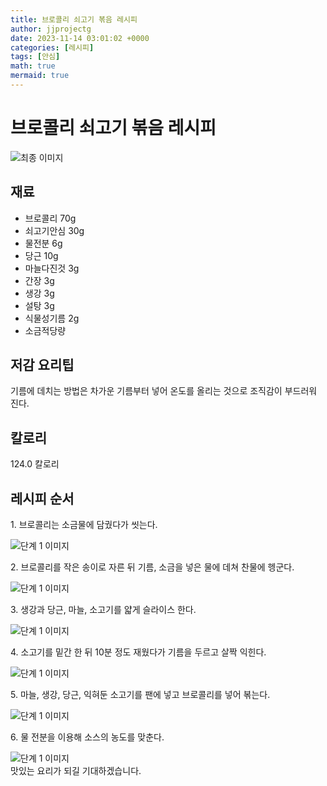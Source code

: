 ```yaml
---
title: 브로콜리 쇠고기 볶음 레시피
author: jjprojectg
date: 2023-11-14 03:01:02 +0000
categories: [레시피]
tags: [안심]
math: true
mermaid: true
---
```

<meta name="og:type" content="website"/>
<meta charset="UTF-8"/>
<div class="header">
  <h1>브로콜리 쇠고기 볶음 레시피</h1>
</div>

<div class="container my-4">
  <div class="row">
    <div class="col-12 col-md-6">
      <div class="recipe-image">
        <img src="http://www.foodsafetykorea.go.kr/uploadimg/20141117/20141117053818_1416213498790.jpg" class="step-image" alt="최종 이미지"/>
      </div>
    </div>
    <div class="col-12 col-md-6">
      <div class="ingredients">
        <h2>재료</h2>
        <ul class="card">
          <li> 브로콜리 70g </li>
          <li>  쇠고기안심 30g </li>
          <li>  물전분 6g </li>
          <li>  당근 10g </li>
          <li>  마늘다진것 3g </li>
          <li>  간장 3g </li>
          <li>  생강 3g </li>
          <li>  설탕 3g </li>
          <li>  식물성기름 2g </li>
          <li>  소금적당량 </li>
</ul>
      </div>
    </div>
    <div class="col-12 col-md-6">
      <div class="ingredients">
        <h2>저감 요리팁</h2>
        <div class="card"> 
          <p>
            기름에 데치는 방법은 차가운 기름부터 넣어 온도를 올리는 것으로 조직감이 부드러워 진다.
          </p>
        </div>
      </div>
      <div class="ingredients">
        <h2>칼로리</h2>
        <div class="card"> 
          <p>
            124.0 칼로리
          </p>
        </div>
      </div>
    </div>
  </div>

  <h2 class="my-4">레시피 순서</h2>
  <div class="card recipe-card">
    <div class="card-body recipe-step">
      <p class="card-text step-description">1. 브로콜리는 소금물에 담궜다가 씻는다.</p>
      <img src="http://www.foodsafetykorea.go.kr/uploadimg/cook/1039-1.jpg" alt="단계 1 이미지" class="step-image"/>
    </div>
  </div>
  <div class="card recipe-card">
    <div class="card-body recipe-step">
      <p class="card-text step-description">2. 브로콜리를 작은 송이로 자른 뒤 기름, 소금을 넣은 물에 데쳐 찬물에 헹군다.</p>
      <img src="http://www.foodsafetykorea.go.kr/uploadimg/cook/1039-2.jpg" alt="단계 1 이미지" class="step-image"/>
    </div>
  </div>
  <div class="card recipe-card">
    <div class="card-body recipe-step">
      <p class="card-text step-description">3. 생강과 당근, 마늘, 소고기를 얇게 슬라이스 한다.</p>
      <img src="http://www.foodsafetykorea.go.kr/uploadimg/cook/1039-3.jpg" alt="단계 1 이미지" class="step-image"/>
    </div>
  </div>
  <div class="card recipe-card">
    <div class="card-body recipe-step">
      <p class="card-text step-description">4. 소고기를 밑간 한 뒤 10분 정도 재웠다가 기름을 두르고 살짝 익힌다.</p>
      <img src="http://www.foodsafetykorea.go.kr/uploadimg/cook/1039-4.jpg" alt="단계 1 이미지" class="step-image"/>
    </div>
  </div>
  <div class="card recipe-card">
    <div class="card-body recipe-step">
      <p class="card-text step-description">5. 마늘, 생강, 당근, 익혀둔 소고기를 팬에 넣고 브로콜리를 넣어 볶는다.</p>
      <img src="http://www.foodsafetykorea.go.kr/uploadimg/cook/1039-5.jpg" alt="단계 1 이미지" class="step-image"/>
    </div>
  </div>
  <div class="card recipe-card">
    <div class="card-body recipe-step">
      <p class="card-text step-description">6. 물 전분을 이용해 소스의 농도를 맞춘다.</p>
      <img src="http://www.foodsafetykorea.go.kr/uploadimg/cook/1039-6.jpg" alt="단계 1 이미지" class="step-image"/>
    </div>
  </div>

</div>
맛있는 요리가 되길 기대하겠습니다.
